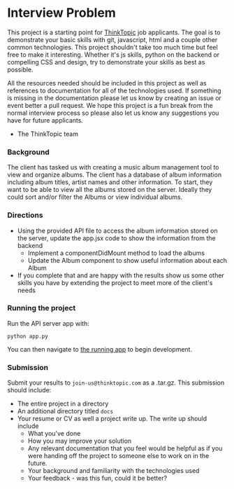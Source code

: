 # Interview Problem

This project is a starting point for [ThinkTopic](http://thinktopic.com/) job applicants. The goal is to demonstrate your basic skills with git, javascript, html and a couple other common technologies. This project shouldn't take too much time but feel free to make it interesting. Whether it's js skills, python on the backend or compelling CSS and design, try to demonstrate your skills as best as possible.

All the resources needed should be included in this project as well as references to documentation for all of the technologies used. If something is missing in the documentation please let us know by creating an issue or event better a pull request. We hope this project is a fun break from the normal interview process so please also let us know any suggestions you have for future applicants.

- The ThinkTopic team

### Background

The client has tasked us with creating a music album management tool to view and organize albums. The client has a database of album information including album titles, artist names and other information. To start, they want to be able to view all the albums stored on the server. Ideally they could sort and/or filter the Albums or view individual albums.

### Directions

- Using the provided API file to access the album information stored on the server, update the app.jsx code to show the information from the backend
  + Implement a componentDidMount method to load the albums
  + Update the Album component to show useful information about each Album
- If you complete that and are happy with the results show us some other skills you have by extending the project to meet more of the client's needs

### Running the project

Run the API server app with:

`python app.py`

You can then navigate to [the running app](http://127.0.0.1:5000/) to begin development.

### Submission

Submit your results to `join-us@thinktopic.com` as a .tar.gz. This submission should include:
  - The entire project in a directory
  - An additional directory titled `docs`
  - Your resume or CV as well a project write up. The write up should include
    + What you've done
    + How you may improve your solution
    + Any relevant documentation that you feel would be helpful as if you were handing off the project to someone else to work on in the future.
    + Your background and familiarity with the technologies used
    + Your feedback - was this fun, could it be better?
